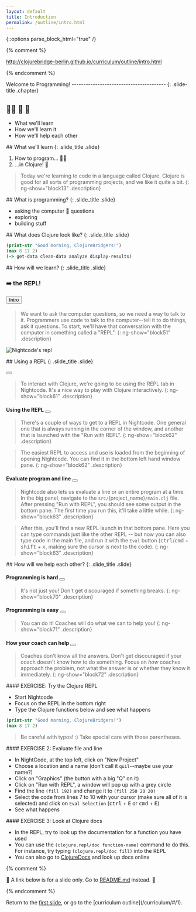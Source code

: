 ```yaml
---
layout: default
title: Introduction
permalink: /outline/intro.html
---
```


{::options parse_block_html="true" /}

{% comment %}

http://clojurebridge-berlin.github.io/curriculum/outline/intro.html

{% endcomment %}

<section>
Welcome to Programming!
----------------------------------------
{: .slide-title .chapter}

## 👋🏾 🎉 💖

* What we'll learn
* How we'll learn it
* How we'll help each other
</section>

<section ng-controller="NarrativeController">
## What we'll learn
{: .slide_title .slide}

1. How to program... 💪🏾
2. ...in Clojure! 💜

> Today we're learning to code in a language called Clojure. Clojure is good for all sorts of programming projects, and we like it quite a bit.
{: ng-show="block13" .description}
</section>


<section ng-controller="NarrativeController">
## What is programming?
{: .slide_title .slide}

* asking the computer 🤖 questions
* exploring
* building stuff
</section>


<section ng-controller="NarrativeController">
## What does Clojure look like?
{: .slide_title .slide}

```clojure
(print-str "Good morning, ClojureBridgers!")
(max 8 17 2)
(-> get-data clean-data analyze display-results)
```
</section>


<section>
## How will we learn?
{: .slide_title .slide}

### ➡️ the REPL!

#### <button class="link" ng-model="block51" ng-click="block51=!block51">Intro</button>

> We want to ask the computer questions, so we need a way to talk to it.
> Programmers use code to talk to the computer--tell it to do things, ask it questions.
> To start, we'll have that conversation with the computer in something called a "REPL".
{: ng-show="block51" .description}

![Nightcode's repl](img/repl.png)

</section>


<section ng-controller="NarrativeController">
## Using a REPL
{: .slide_title .slide}

#### <button class="link" ng-bind-html="details" ng-model="block61" ng-click="block61=!block61"></button>

> To interact with Clojure, we're going to be using the REPL tab in
> Nightcode. It's a nice way to play with Clojure interactively.
{: ng-show="block61" .description}


#### Using the REPL <button class="link" ng-bind-html="details" ng-model="block62" ng-click="block62=!block62"></button>

> There's a couple of ways to get to a REPL in Nightcode. One general one
> that is always running in the corner of the window, and another that is
> launched with the "Run with REPL".
{: ng-show="block62" .description}

> The easiest REPL to access and use is loaded from the beginning of
> opening Nightcode. You can find it in the bottom left hand window
> pane.
{: ng-show="block62" .description}


#### Evaluate program and line <button class="link" ng-bind-html="details" ng-model="block63" ng-click="block63=!block63"></button>

<!-- TODO project_name should probably be defined somewhere, right? -->
> Nightcode also lets us evaluate a line or an entire program at a time.
> In the big panel, navigate to the `src/`(project_name)`/main.clj` file.
> After pressing "Run with REPL", you should see some output in the bottom
> pane. The first time you run this, it'll take a little while.
{: ng-show="block63" .description}

> After this, you'll find a new REPL launch in that bottom pane. Here you
> can type commands just like the other REPL -- but now you can also type
> code in the main file, and run it with the `Eval` button
> (<kbd>ctrl</kbd>/<kbd>cmd</kbd> + <kbd>shift</kbd> + <kbd>x</kbd>, making sure the cursor is next to the code).
{: ng-show="block63" .description}
</section>


<section ng-controller="NarrativeController">
## How will we help each other?
{: .slide_title .slide}

#### Programming is hard <button class="link" ng-bind-html="details" ng-model="block70" ng-click="block70=!block70"></button>
>It's not just you! Don't get discouraged if something breaks.
{: ng-show="block70" .description}

#### Programming is easy  <button class="link" ng-bind-html="details" ng-model="block71" ng-click="block71=!block71"></button>
>You can do it! Coaches will do what we can to help you!
{: ng-show="block71" .description}

#### How your coach can help <button class="link" ng-bind-html="details" ng-model="block72" ng-click="block72=!block72"></button>
> Coaches don't know all the answers. Don't get discouraged if your coach doesn't know how to do something.
> Focus on *how* coaches approach the problem, not what the answer is or whether they know it immediately.
{: ng-show="block72" .description}

</section>


<section>
#### EXERCISE: Try the Clojure REPL

* Start Nightcode
* Focus on the REPL in the bottom right
* Type the Clojure functions below and see what happens

```clojure
(print-str "Good morning, ClojureBridgers!")
(max 8 17 2)
```
> Be careful with typos! :) Take special care with those parentheses.
</section>


<section>
#### EXERCISE 2: Evaluate file and line

* In NightCode, at the top left, click on "New Project"
* Choose a location and a name (don't call it `quil`--maybe use your name?)
* Click on "Graphics" (the button with a big "Q" on it)
* Click on "Run with REPL", a window will pop up with a grey circle
* Find the line `(fill 192)` and change it to `(fill 250 20 20)`
* Select the code from lines 7 to 10 with your cursor (make sure all of it is selected) and click on `Eval Selection` (<kbd>ctrl</kbd> + <kbd>E</kbd> or <kbd>cmd</kbd> + <kbd>E</kbd>)
* See what happens
</section>


<section>
#### EXERCISE 3: Look at Clojure docs

* In the REPL, try to look up the documentation for a function you have used
* You can use the `(clojure.repl/doc function-name)` command to do this. For instance, try typing `(clojure.repl/doc fill)` into the REPL
* You can also go to [ClojureDocs](http://clojuredocs.org) and look up docs online
</section>

{% comment %}

:star2: A link below is for a slide only. Go to [README.md](../README.md)
instead. :star2:

{% endcomment %}

<section>
Return to the <a href="javascript:;" onClick="Reveal.slide(1);">first slide</a>,
or go to the [curriculum outline](/curriculum/#/1).
</section>
